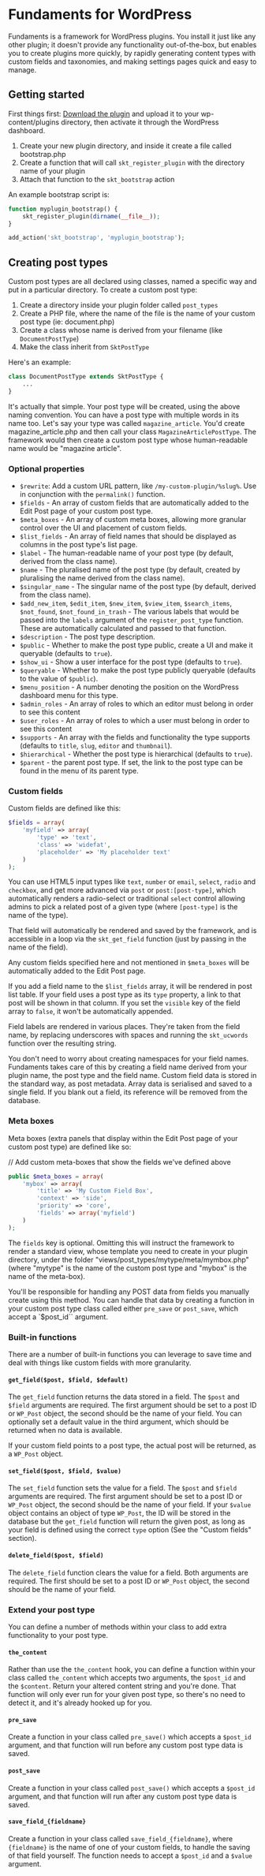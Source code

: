 # Fundaments for WordPress

Fundaments is a framework for WordPress plugins. You install it just like any other plugin; it doesn't provide any
functionality out-of-the-box, but enables you to create plugins more quickly, by rapidly generating content types with
custom fields and taxonomies, and making settings pages quick and easy to manage.

## Getting started

First things first: [Download the plugin](https://github.com/substrakt/wp-fundaments/archive/master.zip)
and upload it to your wp-content/plugins directory, then activate it through the WordPress dashboard.

1. Create your new plugin directory, and inside it create a file called bootstrap.php
2. Create a function that will call `skt_register_plugin` with the directory name of your plugin
3. Attach that function to the `skt_bootstrap` action

An example bootstrap script is:

```php
function myplugin_bootstrap() {
	skt_register_plugin(dirname(__file__));
}

add_action('skt_bootstrap', 'myplugin_bootstrap');
```

## Creating post types

Custom post types are all declared using classes, named a specific way and put in a particular directory. To create a
custom post type:

1. Create a directory inside your plugin folder called `post_types`
2. Create a PHP file, where the name of the file is the name of your custom post type (ie: document.php)
3. Create a class whose name is derived from your filename (like `DocumentPostType`)
4. Make the class inherit from `SktPostType`

Here's an example:

```php
class DocumentPostType extends SktPostType {
	...
}
```

It's actually that simple. Your post type will be created, using the above naming convention. You can have a post type with
multiple words in its name too. Let's say your type was called `magazine_article`. You'd create magazine_article.php and then call
your class `MagazineArticlePostType`. The framework would then create a custom post type whose human-readable name would be
"magazine article".

### Optional properties

- `$rewrite`: Add a custom URL pattern, like `/my-custom-plugin/%slug%`. Use in conjunction with the `permalink()` function.
- `$fields` - An array of custom fields that are automatically added to the Edit Post page of your custom post type.
- `$meta_boxes` - An array of custom meta boxes, allowing more granular control over the UI and placement of custom fields.
- `$list_fields` - An array of field names that should be displayed as columns in the post type's list page.
- `$label` - The human-readable name of your post type (by default, derived from the class name).
- `$name` - The pluralised name of the post type (by default, created by pluralising the name derived from the class name).
- `$singular_name` - The singular name of the post type (by default, derived from the class name).
- `$add_new_item`, `$edit_item`, `$new_item`, `$view_item`, `$search_items`, `$not_found`, `$not_found_in_trash` - 
 The various labels that would be passed into the `labels` argument of the `register_post_type` function. These are automatically
 calculated and passed to that function.
- `$description` - The post type description.
- `$public` - Whether to make the post type public, create a UI and make it queryable (defaults to `true`).
- `$show_ui` - Show a user interface for the post type (defaults to `true`).
- `$queryable` - Whether to make the post type publicly queryable (defaults to the value of `$public`).
- `$menu_position` - A number denoting the position on the WordPress dashboard menu for this type.
- `$admin_roles` - An array of roles to which an editor must belong in order to see this content
- `$user_roles` - An array of roles to which a user must belong in order to see this content
- `$supports` - An array with the fields and functionality the type supports (defaults to `title`, `slug`, `editor` and `thumbnail`).
- `$hierarchical` - Whether the post type is hierarchical (defaults to `true`).
- `$parent` - the parent post type. If set, the link to the post type can be found in the menu of its parent type.

### Custom fields

Custom fields are defined like this:

```php
$fields = array(
	'myfield' => array(
		'type' => 'text',
		'class' => 'widefat',
		'placeholder' => 'My placeholder text'
	)
);
```

You can use HTML5 input types like `text`, `number` or `email`, `select`, `radio` and `checkbox`, and get more advanced via
`post` or `post:[post-type]`, which automatically renders a radio-select or traditional `select` control allowing admins to pick
a related post of a given type (where `[post-type]` is the name of the type).

That field will automatically be rendered and saved by the framework, and is accessible in a loop via the
`skt_get_field` function (just by passing in the name of the field).

Any custom fields specified here and not mentioned in `$meta_boxes` will be automatically added to the Edit Post page.

If you add a field name to the `$list_fields` array, it will be rendered in post list table. If your field uses a post type as
its `type` property, a link to that post will be shown in that column. If you set the `visible` key of the field array to
`false`, it won't be automatically appended.

Field labels are rendered in various places. They're taken from the field name, by replacing underscores with spaces and running
the `skt_ucwords` function over the resulting string.

You don't need to worry about creating namespaces for your field names. Fundaments takes care of this by creating a field name
derived from your plugin name, the post type and the field name. Custom field data is stored in the standard way, as post metadata.
Array data is serialised and saved to a single field. If you blank out a field, its reference will be removed from the database.

### Meta boxes

Meta boxes (extra panels that display within the Edit Post page of your custom post type) are defined like so:

// Add custom meta-boxes that show the fields we've defined above
```php
public $meta_boxes = array(
	'mybox' => array(
		'title' => 'My Custom Field Box',
		'context' => 'side',
		'priority' => 'core',
		'fields' => array('myfield')
	)
);
```

The `fields` key is optional. Omitting this will instruct the framework to render a standard view, whose template you need to create
in your plugin directory, under the folder "views/post_types/mytype/meta/mymbox.php" (where "mytype" is the name of the custom
post type and "mybox" is the name of the meta-box).

You'll be responsible for handling any POST data from fields you manually create using this method. You can handle that data by
creating a function in your custom post type class called either `pre_save` or `post_save`, which accept a `$post_id`` argument.

### Built-in functions

There are a number of built-in functions you can leverage to save time and deal with things like custom fields with more
granularity.

#### `get_field($post, $field, $default)`

The `get_field` function returns the data stored in a field. The `$post` and `$field` arguments are required. The first argument
should be set to a post ID or `WP_Post` object, the second should be the name of your field. You can optionally set a default
value in the third argument, which should be returned when no data is available.

If your custom field points to a post type, the actual post will be returned, as a `WP_Post` object.

#### `set_field($post, $field, $value)`

The `set_field` function sets the value for a field. The `$post` and `$field` arguments are required. The first argument
should be set to a post ID or `WP_Post` object, the second should be the name of your field. If your `$value` object contains an
object of type `WP_Post`, the ID will be stored in the database but the `get_field` function will return the given post, as long
as your field is defined using the correct `type` option (See the "Custom fields" section).

#### `delete_field($post, $field)`

The `delete_field` function clears the value for a field. Both arguments are required. The first should be set to a post ID or
`WP_Post` object, the second should be the name of your field.

### Extend your post type

You can define a number of methods within your class to add extra functionality to your post type.

#### `the_content`

Rather than use the `the_content` hook, you can define a function within your class called `the_content` which accepts two arguments,
the `$post_id` and the `$content`. Return your altered content string and you're done. That function will only ever run for your
given post type, so there's no need to detect it, and it's already hooked up for you.

#### `pre_save`

Create a function in your class called `pre_save()` which accepts a `$post_id` argument, and that function will run before any
custom post type data is saved.

#### `post_save`

Create a function in your class called `post_save()` which accepts a `$post_id` argument, and that function will run after any
custom post type data is saved.

#### `save_field_{fieldname}`

Create a function in your class called `save_field_{fieldname}`, where `{fieldname}` is the name of one of your custom fields, to
handle the saving of that field yourself. The function needs to accept a `$post_id` and a `$value` argument.